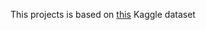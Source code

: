 This projects is based on [this](https://www.kaggle.com/lava18/google-play-store-apps) Kaggle dataset
